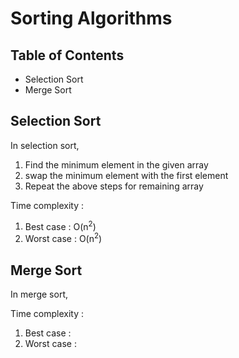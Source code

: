 # <b>Sorting Algorithms</b>

## Table of Contents

* Selection Sort
* Merge Sort

## <b>Selection Sort</b>

In selection sort, 
1) Find the minimum element in the given array 
2) swap the minimum element with the first element
3) Repeat the above steps for remaining array

Time complexity :
1) Best case : O(n<sup>2</sup>) 
2) Worst case : O(n<sup>2</sup>) 

## <b>Merge Sort</b>

In merge sort,

Time complexity :
1) Best case : 
2) Worst case : 